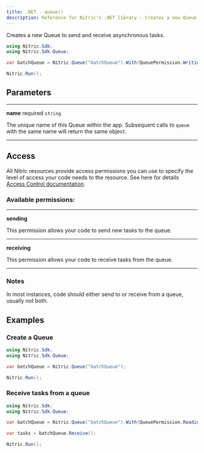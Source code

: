 ```yaml
---
title: .NET - queue()
description: Reference for Nitric's .NET library - Creates a new Queue to send and receive asynchronous tasks.
---
```


Creates a new Queue to send and receive asynchronous tasks.

```csharp
using Nitric.Sdk;
using Nitric.Sdk.Queue;

var batchQueue = Nitric.Queue("batchQueue").With(QueuePermission.Writing);

Nitric.Run();
```

## Parameters

---

**name** required `string`

The unique name of this Queue within the app. Subsequent calls to `queue` with the same name will return the same object.

---

## Access

All Nitric resources provide access permissions you can use to specify the level of access your code needs to the resource. See here for details [Access Control documentation](../../../../access-control).

### Available permissions:

---

**sending**

This permission allows your code to send new tasks to the queue.

---

**receiving**

This permission allows your code to receive tasks from the queue.

---

### Notes

In most instances, code should either send to or receive from a queue, usually not both.

## Examples

### Create a Queue

```csharp
using Nitric.Sdk;
using Nitric.Sdk.Queue;

var batchQueue = Nitric.Queue("batchQueue");

Nitric.Run();
```

### Receive tasks from a queue

```csharp
using Nitric.Sdk;
using Nitric.Sdk.Queue;

var batchQueue = Nitric.Queue("batchQueue").With(QueuePermission.Reading);

var tasks = batchQueue.Receive();

Nitric.Run();
```
